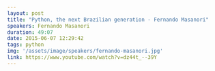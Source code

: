 ```yaml
---
layout: post
title: "Python, the next Brazilian generation - Fernando Masanori"
speakers: Fernando Masanori
duration: 49:07
date: 2015-06-07 12:29:42
tags: python
img: '/assets/image/speakers/fernando-masanori.jpg'
link: https://www.youtube.com/watch?v=dz44t_--39Y
---
```

